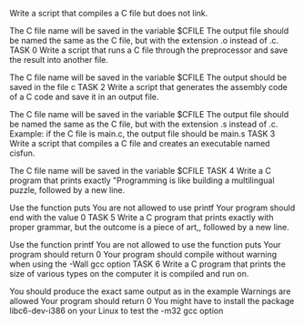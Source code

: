 Write a script that compiles a C file but does not link.

The C file name will be saved in the variable $CFILE
The output file should be named the same as the C file, but with the extension .o instead of .c.
TASK 0 Write a script that runs a C file through the preprocessor and save the result into another file.

The C file name will be saved in the variable $CFILE
The output should be saved in the file c
TASK 2 Write a script that generates the assembly code of a C code and save it in an output file.

The C file name will be saved in the variable $CFILE
The output file should be named the same as the C file, but with the extension .s instead of .c.
Example: if the C file is main.c, the output file should be main.s
TASK 3 Write a script that compiles a C file and creates an executable named cisfun.

The C file name will be saved in the variable $CFILE
TASK 4 Write a C program that prints exactly "Programming is like building a multilingual puzzle, followed by a new line.

Use the function puts
You are not allowed to use printf
Your program should end with the value 0
TASK 5 Write a C program that prints exactly with proper grammar, but the outcome is a piece of art,, followed by a new line.

Use the function printf
You are not allowed to use the function puts
Your program should return 0
Your program should compile without warning when using the -Wall gcc option
TASK 6 Write a C program that prints the size of various types on the computer it is compiled and run on.

You should produce the exact same output as in the example
Warnings are allowed
Your program should return 0
You might have to install the package libc6-dev-i386 on your Linux to test the -m32 gcc option
